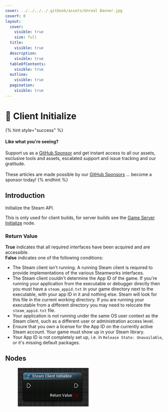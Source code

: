 ```yaml
---
cover: ../../../../.gitbook/assets/Unreal Banner.jpg
coverY: 0
layout:
  cover:
    visible: true
    size: full
  title:
    visible: true
  description:
    visible: true
  tableOfContents:
    visible: true
  outline:
    visible: true
  pagination:
    visible: true
---
```


# 🔵 Client Initialize

{% hint style="success" %}
#### Like what you're seeing?

Support us as a [GitHub Sponsor](../../../../where-to-buy/become-a-sponsor.md) and get instant access to all our assets, exclusive tools and assets, escalated support and issue tracking and our gratitude.\
\
These articles are made possible by our [GitHub Sponsors](../../../../where-to-buy/become-a-sponsor.md) ... become a sponsor today!
{% endhint %}

## Introduction

Initialize the Steam API.

This is only used for client builds, for server builds see the [Game Server Initialize](initialize.md) node.

### Return Value

**True** indicates that all required interfaces have been acquired and are accessible.\
**False** indicates one of the following conditions:

* The Steam client isn't running. A running Steam client is required to provide implementations of the various Steamworks interfaces.
* The Steam client couldn't determine the App ID of the game. If you're running your application from the executable or debugger directly then you must have a `steam_appid.txt` in your game directory next to the executable, with your app ID in it and nothing else. Steam will look for this file in the current working directory. If you are running your executable from a different directory you may need to relocate the `steam_appid.txt` file.
* Your application is not running under the same OS user context as the Steam client, such as a different user or administration access level.
* Ensure that you own a license for the App ID on the currently active Steam account. Your game must show up in your Steam library.
* Your App ID is not completely set up, i.e. in `Release State: Unavailable`, or it's missing default packages.

## Nodes

<figure><img src="../../../../.gitbook/assets/image (201).png" alt=""><figcaption></figcaption></figure>
